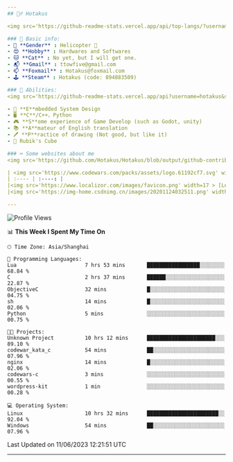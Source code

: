 ```yaml
---
## 🕵️‍♂️ Hotakus 

<img src='https://github-readme-stats.vercel.app/api/top-langs/?username=hotakus&layout=compact&theme=calm&border_radius=10&langs_count=6' width=350  align='right'>

### 📰 Basic info:
- 👬 **Gender** : Helicopter 🚁
- 😍 **Hobby** : Hardwares and Softwares
- 🐱 **Cat** : No yet, but I will get one.
- 📬 **Gmail** : ttowfive@gmail.com
- 📫 **Foxmail** : Hotakus@foxmail.com
- 🕹 **Steam** : Hotakus (code: 894883509)

### 💪 Abilities:
<img src='https://github-readme-stats.vercel.app/api?username=hotakus&show_icons=true&theme=calm&border_radius=10' width=350 align='right'>

- 🔌 **E**mbedded System Design
- 🖥 **C**/C++、Python
- 🎮 **S**ome experience of Game Develop (such as Godot, unity)
- 📚 **A**mateur of English translation 
- 🖊 **P**ractice of drawing (Not good, but like it) 
- 🎲 Rubik's Cube

### ⌨ Some websites about me
<img src='https://github.com/Hotakus/Hotakus/blob/output/github-contribution-grid-snake-dark.svg' width=450 align='right'>

| <img src='https://www.codewars.com/packs/assets/logo.61192cf7.svg' width=15 > [CodeWars](https://www.codewars.com/users/Hotakus) |<img src='https://www.codewars.com/users/Hotakus/badges/micro' width=150 >|  
| :---- | :----: | 
|<img src='https://www.localizor.com/images/favicon.png' width=17 > [Localizor](https://www.codewars.com/users/Hotakus)| <img src='https://www.localizor.com/images/localizor-logo.png' width=100 > |
|<img src='https://img-home.csdnimg.cn/images/20201124032511.png' width=30 > [CSDN](https://blog.csdn.net/qq_26106317?spm=1010.2135.3001.5421)|<img width=16 src="https://img-home.csdnimg.cn/images/20210108035947.gif"> <img src="https://csdnimg.cn/identity/blog4.png" width=16>|

---
```


<!--START_SECTION:waka-->
![Profile Views](http://img.shields.io/badge/Profile%20Views-0-blue)

📊 **This Week I Spent My Time On** 

```text
🕑︎ Time Zone: Asia/Shanghai

💬 Programming Languages: 
Lua                      7 hrs 53 mins       █████████████████░░░░░░░░   68.84 % 
C                        2 hrs 37 mins       ██████░░░░░░░░░░░░░░░░░░░   22.87 % 
ObjectiveC               32 mins             █░░░░░░░░░░░░░░░░░░░░░░░░   04.75 % 
sh                       14 mins             █░░░░░░░░░░░░░░░░░░░░░░░░   02.06 % 
Python                   5 mins              ░░░░░░░░░░░░░░░░░░░░░░░░░   00.75 % 

🐱‍💻 Projects: 
Unknown Project          10 hrs 12 mins      ██████████████████████░░░   89.10 % 
codewar_kata_c           54 mins             ██░░░░░░░░░░░░░░░░░░░░░░░   07.96 % 
nginx                    14 mins             █░░░░░░░░░░░░░░░░░░░░░░░░   02.06 % 
codewars-c               3 mins              ░░░░░░░░░░░░░░░░░░░░░░░░░   00.55 % 
wordpress-kit            1 min               ░░░░░░░░░░░░░░░░░░░░░░░░░   00.28 % 

💻 Operating System: 
Linux                    10 hrs 32 mins      ███████████████████████░░   92.04 % 
Windows                  54 mins             ██░░░░░░░░░░░░░░░░░░░░░░░   07.96 % 
```


 Last Updated on 11/06/2023 12:21:51 UTC
<!--END_SECTION:waka-->

---
